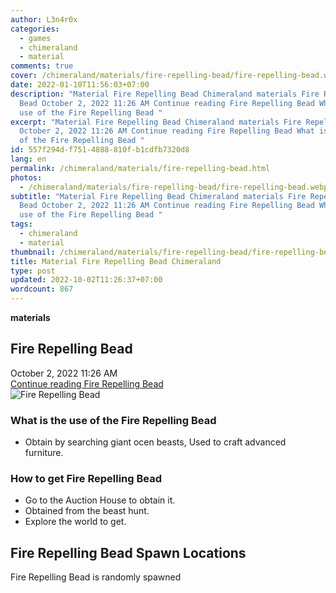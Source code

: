 ```yaml
---
author: L3n4r0x
categories:
  - games
  - chimeraland
  - material
comments: true
cover: /chimeraland/materials/fire-repelling-bead/fire-repelling-bead.webp
date: 2022-01-10T11:56:03+07:00
description: "Material Fire Repelling Bead Chimeraland materials Fire Repelling
  Bead October 2, 2022 11:26 AM Continue reading Fire Repelling Bead What is the
  use of the Fire Repelling Bead "
excerpt: "Material Fire Repelling Bead Chimeraland materials Fire Repelling Bead
  October 2, 2022 11:26 AM Continue reading Fire Repelling Bead What is the use
  of the Fire Repelling Bead "
id: 557f294d-f751-4888-810f-b1cdfb7320d8
lang: en
permalink: /chimeraland/materials/fire-repelling-bead.html
photos:
  - /chimeraland/materials/fire-repelling-bead/fire-repelling-bead.webp
subtitle: "Material Fire Repelling Bead Chimeraland materials Fire Repelling
  Bead October 2, 2022 11:26 AM Continue reading Fire Repelling Bead What is the
  use of the Fire Repelling Bead "
tags:
  - chimeraland
  - material
thumbnail: /chimeraland/materials/fire-repelling-bead/fire-repelling-bead.webp
title: Material Fire Repelling Bead Chimeraland
type: post
updated: 2022-10-02T11:26:37+07:00
wordcount: 867
---
```


<link
  rel="stylesheet"
  href="https://rawcdn.githack.com/dimaslanjaka/Web-Manajemen/870a349/css/bootstrap-5-3-0-alpha3-wrapper.css"
/>
<section id="bootstrap-wrapper">
  <div data-bs-theme="dark">
    <div
      class="row g-0 border rounded overflow-hidden flex-md-row mb-4 shadow-sm position-relative bg-dark text-light"
    >
      <div class="col p-4 d-flex flex-column position-static">
        <strong class="d-inline-block mb-2 text-success">materials</strong>
        <h2 class="mb-0">Fire Repelling Bead</h2>
        <div class="mb-1 text-muted">October 2, 2022 11:26 AM</div>
        <a
          href="/chimeraland/materials/fire-repelling-bead.html"
          class="stretched-link d-none text-primary"
          >Continue reading Fire Repelling Bead</a
        >
      </div>
      <div class="col-auto d-none d-md-block d-lg-block">
        <img
          src="https://www.webmanajemen.com/chimeraland/materials/fire-repelling-bead/fire-repelling-bead.webp"
          alt="Fire Repelling Bead"
        />
      </div>
    </div>
    <div class="row">
      <div class="col-lg-6 col-12 mb-2">
        <div class="card">
          <div class="card-body">
            <h3 class="card-title">
              What is the use of the Fire Repelling Bead
            </h3>
            <div class="card-text">
              <ul>
                <li>
                  Obtain by searching giant ocen beasts, Used to craft advanced
                  furniture.
                </li>
              </ul>
            </div>
          </div>
        </div>
      </div>
      <div class="col-lg-6 col-12 mb-2">
        <div class="card">
          <div class="card-body">
            <h3 class="card-title">How to get Fire Repelling Bead</h3>
            <div class="card-text">
              <ul>
                <li>Go to the Auction House to obtain it.</li>
                <li>Obtained from the beast hunt.</li>
                <li>Explore the world to get.</li>
              </ul>
            </div>
          </div>
        </div>
      </div>
      <div class="col-12 mb-2">
        <h2>Fire Repelling Bead Spawn Locations</h2>
        <p>Fire Repelling Bead is randomly spawned</p>
      </div>
    </div>
  </div>
</section>